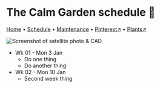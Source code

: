 # The Calm Garden schedule 📆

[Home](https://notes.grwd.uk/calm/) • [Schedule](https://notes.grwd.uk/calm/schedule) • [Maintenance](https://notes.grwd.uk/calm/management) • [Pinterest↗](https://pinterest.co.uk/NatureWorksGarden/calm) • [Plants↗](https://bit.ly/calm-plants)

![Screenshot of satellite photo & CAD](https://res.cloudinary.com/growdigital/image/upload/w_320/v1637764609/clifftop/clifftop-0.6-screenshot.jpg)

* Wk 01 - Mon 3 Jan
    * Do one thing
    * Do another thing
* Wk 02 - Mon 10 Jan
    * Second week thing

